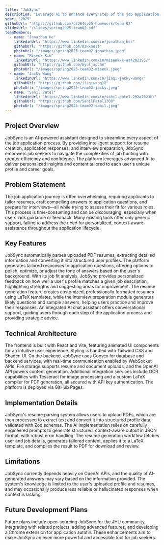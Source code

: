 ```yaml
---
title: "JobSync"
description: "Leverage AI to enhance every step of the job application journey, from resume creation to interview preparation, making the process more efficient and effective for job seekers."
year: "2025"
githubUrl: "https://github.com/cs264sp25-homework/team-02"
slidesUrl: "/slides/spring2025-team02.pdf"
teamMembers:
  - name: "Jonathan He"
    linkedinUrl: "https://www.linkedin.com/in/jonathanjhe/"
    githubUrl: "https://github.com/D3Rkness"
    photoUrl: "/images/spring2025-team02-jonathan.jpeg"
  - name: "Miseok Kim"
    linkedinUrl: "https://www.linkedin.com/in/miseok-k-aa4202195/"
    githubUrl: "https://github.com/byuljapcho"
    photoUrl: "/images/spring2025-team02-miseok.jpeg"
  - name: "Jacky Wang"
    linkedinUrl: "https://www.linkedin.com/in/jiaqi-jacky-wang/"
    githubUrl: "https://github.com/jiaqiwang18"
    photoUrl: "/images/spring2025-team02-jacky.jpeg"
  - name: "Sahil Patel"
    linkedinUrl: "https://www.linkedin.com/in/sahil-patel-292a7023b/"
    githubUrl: "https://github.com/SahilPatel1300"
    photoUrl: "/images/spring2025-team02-sahil.jpeg"
---
```


## Project Overview

JobSync is an AI-powered assistant designed to streamline every aspect of the job application process. By providing intelligent support for resume creation, application responses, and interview preparation, JobSync empowers job seekers to navigate the complexities of job hunting with greater efficiency and confidence. The platform leverages advanced AI to deliver personalized insights and content tailored to each user's unique profile and career goals.

## Problem Statement

The job application journey is often overwhelming, requiring applicants to tailor resumes, craft compelling answers to application questions, and prepare for interviews—all while trying to assess their fit for various roles. This process is time-consuming and can be discouraging, especially when users lack guidance or feedback. Many existing tools offer only generic support, failing to address the need for personalized, context-aware assistance throughout the application lifecycle.

## Key Features

JobSync automatically parses uploaded PDF resumes, extracting detailed information and converting it into structured user profiles. The platform generates tailored responses to application questions, offering options to polish, optimize, or adjust the tone of answers based on the user's background. With its job fit analysis, JobSync provides personalized feedback on how well a user's profile matches a given job description, highlighting strengths and suggesting areas for improvement. The resume generation feature creates customized, professionally formatted resumes using LaTeX templates, while the interview preparation module generates likely questions and sample answers, helping users practice and improve their responses. An integrated AI chat assistant offers conversational support, guiding users through each step of the application process and providing strategic advice.

## Technical Architecture

The frontend is built with React and Vite, featuring animated UI components for an intuitive user experience. Styling is handled with Tailwind CSS and Shadcn UI. On the backend, JobSync uses Convex for database and backend services, with real-time communication enabled by WebSocket APIs. File storage supports resume and document uploads, and the OpenAI API powers content generation. Additional integration services include OCR capabilities with Tesseract for image processing and a custom LaTeX compiler for PDF generation, all secured with API key authentication. The platform is deployed via GitHub Pages.

## Implementation Details

JobSync's resume parsing system allows users to upload PDFs, which are then processed to extract text and convert it into structured profile data, validated with Zod schemas. The AI implementation relies on carefully engineered prompts to generate structured, context-aware output in JSON format, with robust error handling. The resume generation workflow fetches user and job details, generates tailored content, applies it to a LaTeX template, and compiles the result to PDF for download and review.

## Limitations

JobSync currently depends heavily on OpenAI APIs, and the quality of AI-generated answers may vary based on the information provided. The system's knowledge is limited to the user's uploaded profile and resumes, and may occasionally produce less reliable or hallucinated responses when context is lacking.

## Future Development Plans

Future plans include open-sourcing JobSync for the JHU community, integrating with related projects, adding advanced features, and developing a Chrome extension for application autofill. These enhancements aim to make JobSync an even more powerful and accessible tool for job seekers.
